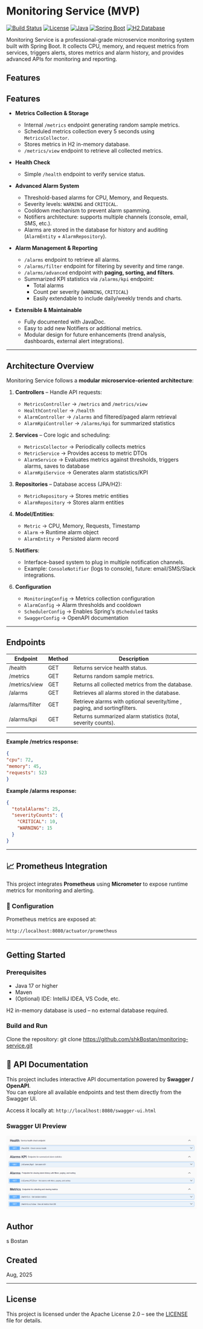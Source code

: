 # Monitoring Service (MVP)

[![Build Status](https://img.shields.io/badge/build-passing-brightgreen)]()
[![License](https://img.shields.io/badge/license-MIT-blue)]()
[![Java](https://img.shields.io/badge/Java-17-orange)]()
[![Spring Boot](https://img.shields.io/badge/Spring%20Boot-3.5.4-brightgreen)]()
[![H2 Database](https://img.shields.io/badge/db-H2-orange)](https://www.h2database.com/html/main.html)

Monitoring Service is a professional-grade microservice monitoring system built with Spring Boot.
It collects CPU, memory, and request metrics from services, triggers alerts, stores metrics and alarm history, and provides advanced APIs for monitoring and reporting.

## Features
## Features

- **Metrics Collection & Storage**
   - Internal `/metrics` endpoint generating random sample metrics.
   - Scheduled metrics collection every 5 seconds using `MetricsCollector`.
   - Stores metrics in H2 in-memory database.
   - `/metrics/view` endpoint to retrieve all collected metrics.

- **Health Check**
   - Simple `/health` endpoint to verify service status.

- **Advanced Alarm System**
   - Threshold-based alarms for CPU, Memory, and Requests.
   - Severity levels: `WARNING` and `CRITICAL`.
   - Cooldown mechanism to prevent alarm spamming.
   - Notifiers architecture: supports multiple channels (console, email, SMS, etc.).
   - Alarms are stored in the database for history and auditing (`AlarmEntity` + `AlarmRepository`).

- **Alarm Management & Reporting**
   - `/alarms` endpoint to retrieve all alarms.
   - `/alarms/filter` endpoint for filtering by severity and time range.
   - `/alarms/advanced` endpoint with **paging, sorting, and filters**.
   - Summarized KPI statistics via `/alarms/kpi` endpoint:
      - Total alarms
      - Count per severity (`WARNING`, `CRITICAL`)
      - Easily extendable to include daily/weekly trends and charts.

- **Extensible & Maintainable**
   - Fully documented with JavaDoc.
   - Easy to add new Notifiers or additional metrics.
   - Modular design for future enhancements (trend analysis, dashboards, external alert integrations).

---

## Architecture Overview

Monitoring Service follows a **modular microservice-oriented architecture**:

1. **Controllers** – Handle API requests:
   - `MetricsController` → `/metrics` and `/metrics/view`
   - `HealthController` → `/health`
   - `AlarmController` → `/alarms` and filtered/paged alarm retrieval
   - `AlarmKpiController` → `/alarms/kpi` for summarized statistics

2. **Services** – Core logic and scheduling:
   - `MetricsCollector` → Periodically collects metrics
   - `MetricService` → Provides access to metric DTOs
   - `AlarmService` → Evaluates metrics against thresholds, triggers alarms, saves to database
   - `AlarmKpiService` → Generates alarm statistics/KPI

3. **Repositories** – Database access (JPA/H2):
   - `MetricRepository` → Stores metric entities
   - `AlarmRepository` → Stores alarm entities

4. **Model/Entities**:
   - `Metric` → CPU, Memory, Requests, Timestamp
   - `Alarm` → Runtime alarm object
   - `AlarmEntity` → Persisted alarm record

5. **Notifiers**:
   - Interface-based system to plug in multiple notification channels.
   - Example: `ConsoleNotifier` (logs to console), future: email/SMS/Slack integrations.

6. **Configuration**
   - `MonitoringConfig` → Metrics collection configuration
   - `AlarmConfig` → Alarm thresholds and cooldown
   - `SchedulerConfig` → Enables Spring's `@Scheduled` tasks
   - `SwaggerConfig` → OpenAPI documentation

---

## Endpoints

| Endpoint                        | Method | Description                                                               |
|---------------------------------|--------|---------------------------------------------------------------------------|
| /health                         | GET    | Returns service health status.                                            |
| /metrics                        | GET    | Returns random sample metrics.                                            |
| /metrics/view                   | GET    | Returns all collected metrics from the database.                          |
| /alarms                         | GET    | Retrieves all alarms stored in the database.                              |
| /alarms/filter                  | GET    | Retrieve alarms with optional severity/time , paging, and sortingfilters. |
| /alarms/kpi                     | GET    | Returns summarized alarm statistics (total, severity counts).             |

---

**Example /metrics response:**
```json
{
"cpu": 72,
"memory": 45,
"requests": 523
}
```

**Example /alarms response:**
```json
{
  "totalAlarms": 25,
  "severityCounts": {
    "CRITICAL": 10,
    "WARNING": 15
  }
}
```
---
## 📈 Prometheus Integration

This project integrates **Prometheus** using **Micrometer** to expose runtime metrics for monitoring and alerting.

### 🔧 Configuration

Prometheus metrics are exposed at:

```
http://localhost:8080/actuator/prometheus
```

---
## Getting Started

### Prerequisites

- Java 17 or higher
- Maven
- (Optional) IDE: IntelliJ IDEA, VS Code, etc.

H2 in-memory database is used – no external database required.

### Build and Run

Clone the repository:
   git clone https://github.com/shkBostan/monitoring-service.git


## 📖 API Documentation

This project includes interactive API documentation powered by **Swagger / OpenAPI**.  
You can explore all available endpoints and test them directly from the Swagger UI.

Access it locally at: `http://localhost:8080/swagger-ui.html`

### Swagger UI Preview
![Swagger UI Screenshot](docs/swagger-ui.PNG)

## Author

s Bostan

## Created

Aug, 2025

---

## License  
This project is licensed under the Apache License 2.0 – see the [LICENSE](LICENSE.txt) file for details.